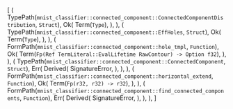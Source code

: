 [
    (
        TypePath(`mnist_classifier::connected_component::ConnectedComponentDistribution`, `Struct`),
        Ok(
            Term(`Type`),
        ),
    ),
    (
        TypePath(`mnist_classifier::connected_component::EffHoles`, `Struct`),
        Ok(
            Term(`Type`),
        ),
    ),
    (
        FormPath(`mnist_classifier::connected_component::hole_tmpl`, `Function`),
        Ok(
            Term(`Fp(Ref TermLiteral::EvalLifetime RawContour) -> Option f32`),
        ),
    ),
    (
        TypePath(`mnist_classifier::connected_component::ConnectedComponent`, `Struct`),
        Err(
            Derived(
                SignatureError,
            ),
        ),
    ),
    (
        FormPath(`mnist_classifier::connected_component::horizontal_extend`, `Function`),
        Ok(
            Term(`Fp(r32, r32) -> r32`),
        ),
    ),
    (
        FormPath(`mnist_classifier::connected_component::find_connected_components`, `Function`),
        Err(
            Derived(
                SignatureError,
            ),
        ),
    ),
]